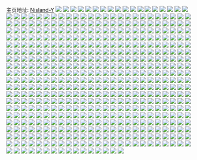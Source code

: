 主页地址: [Nisland-Y](https://weibo.com/u/6053550991) 
![](https://wx4.sinaimg.cn/mw2000/006BG59dly1h9ptjiffbuj32c0340hdt.jpg) 
![](https://wx4.sinaimg.cn/mw2000/006BG59dly1h9ptj9xzusj32c02c0e81.jpg) 
![](https://wx4.sinaimg.cn/mw2000/006BG59dly1h9ptjhn3j1j32c0340hdw.jpg) 
![](https://wx4.sinaimg.cn/mw2000/006BG59dly1h9ptjmphlqj32c02c01kx.jpg) 
![](https://wx4.sinaimg.cn/mw2000/006BG59dly1h9ga5knqeoj31400u0aec.jpg) 
![](https://wx4.sinaimg.cn/mw2000/006BG59dly1h9f1z14b1ej32de34l7wl.jpg) 
![](https://wx4.sinaimg.cn/mw2000/006BG59dly1h9f1ytbevhj31do1u71ky.jpg) 
![](https://wx4.sinaimg.cn/mw2000/006BG59dly1h9f1zh41z2j32de35sx6v.jpg) 
![](https://wx4.sinaimg.cn/mw2000/006BG59dly1h9f1xt6uqwj32da35se8a.jpg) 
![](https://wx4.sinaimg.cn/mw2000/006BG59dly1h9f1ywe4efj323r1kv1kz.jpg) 
![](https://wx4.sinaimg.cn/mw2000/006BG59dly1h9f1yn52xwj32c2340hdz.jpg) 
![](https://wx4.sinaimg.cn/mw2000/006BG59dly1h9blt7mnn3j30u00vc773.jpg) 
![](https://wx4.sinaimg.cn/mw2000/006BG59dly1h8enz8idehj32c02c04qp.jpg) 
![](https://wx4.sinaimg.cn/mw2000/006BG59dly1h8ay7ho080j30u0140q92.jpg) 
![](https://wx4.sinaimg.cn/mw2000/006BG59dly1h7ukxkue8lj31lg31i1ky.jpg) 
![](https://wx4.sinaimg.cn/mw2000/006BG59dly1h7ukxg5dvwj30mn11q48o.jpg) 
![](https://wx4.sinaimg.cn/mw2000/006BG59dly1h7ukxh49lej30ut1kw4qa.jpg) 
![](https://wx4.sinaimg.cn/mw2000/006BG59dly1h7ulry1dw3j336c36a7wj.jpg) 
![](https://wx4.sinaimg.cn/mw2000/006BG59dly1h7ukxm5ijlj315o1e04qp.jpg) 
![](https://wx4.sinaimg.cn/mw2000/006BG59dly1h7ul0w3l0vj32dr36aqv6.jpg) 
![](https://wx4.sinaimg.cn/mw2000/006BG59dly1h7ul0tfpazj335s23tnpf.jpg) 
![](https://wx4.sinaimg.cn/mw2000/006BG59dly1h7ukxoil1wj31sc2ds7wh.jpg) 
![](https://wx4.sinaimg.cn/mw2000/006BG59dly1h7ukx68ftrj32dr36anpf.jpg) 
![](https://wx4.sinaimg.cn/mw2000/006BG59dly1h7ukzkcmbnj32ds1sckjl.jpg) 
![](https://wx4.sinaimg.cn/mw2000/006BG59dly1h7npybqzuoj32da35se82.jpg) 
![](https://wx4.sinaimg.cn/mw2000/006BG59dly1h7npycz3lcj32bz340qv6.jpg) 
![](https://wx4.sinaimg.cn/mw2000/006BG59dly1h7npy9g676j32bz340u0x.jpg) 
![](https://wx4.sinaimg.cn/mw2000/006BG59dly1h7npyah4ghj32bz340qv5.jpg) 
![](https://wx4.sinaimg.cn/mw2000/006BG59dly1h7npyev9t7j32c02c0u0y.jpg) 
![](https://wx4.sinaimg.cn/mw2000/006BG59dly1h7npygkpe3j32c02c04qq.jpg) 
![](https://wx4.sinaimg.cn/mw2000/006BG59dly1h7npyiadaaj32c02c0x6p.jpg) 
![](https://wx4.sinaimg.cn/mw2000/006BG59dly1h7npykfvsfj32c02c01ky.jpg) 
![](https://wx4.sinaimg.cn/mw2000/006BG59dly1h7npymq3jej32c02c0kjm.jpg) 
![](https://wx4.sinaimg.cn/mw2000/006BG59dly1h7fknhb3gaj33402c0qfv.jpg) 
![](https://wx4.sinaimg.cn/mw2000/006BG59dly1h7fknic3nwj31sc2dskjl.jpg) 
![](https://wx4.sinaimg.cn/mw2000/006BG59dly1h7fknkufqzj33402c04au.jpg) 
![](https://wx4.sinaimg.cn/mw2000/006BG59dly1h7fkneoprnj32c0340kjm.jpg) 
![](https://wx4.sinaimg.cn/mw2000/006BG59dly1h7fknomir8j32dr36awmr.jpg) 
![](https://wx4.sinaimg.cn/mw2000/006BG59dly1h7fkoa10epj32ds1scqp9.jpg) 
![](https://wx4.sinaimg.cn/mw2000/006BG59dly1h7b24964tnj32dr36ajy1.jpg) 
![](https://wx4.sinaimg.cn/mw2000/006BG59dly1h7b2epghqlj31qc2lzkjl.jpg) 
![](https://wx4.sinaimg.cn/mw2000/006BG59dly1h7b240mk0uj32dr36akjm.jpg) 
![](https://wx4.sinaimg.cn/mw2000/006BG59dly1h7b24dxsz4j31hz1zze81.jpg) 
![](https://wx4.sinaimg.cn/mw2000/006BG59dly1h7b24gy6uxj31av1qhhb8.jpg) 
![](https://wx4.sinaimg.cn/mw2000/006BG59dly1h7b24pofvxj3243340h4z.jpg) 
![](https://wx4.sinaimg.cn/mw2000/006BG59dly1h7bu7prhhkj31y42rbka7.jpg) 
![](https://wx4.sinaimg.cn/mw2000/006BG59dly1h7b24x8asvj32kd33ykjm.jpg) 
![](https://wx4.sinaimg.cn/mw2000/006BG59dly1h7bu7intnuj31tt2rhqv5.jpg) 
![](https://wx4.sinaimg.cn/mw2000/006BG59dly1h79eqmp7otj32ds1sc4qq.jpg) 
![](https://wx4.sinaimg.cn/mw2000/006BG59dly1h79eupj4kcj32ds1scu0x.jpg) 
![](https://wx4.sinaimg.cn/mw2000/006BG59dly1h79eur7u6yj32ds1sc1ky.jpg) 
![](https://wx4.sinaimg.cn/mw2000/006BG59dly1h79eqiutldj32c02c0ag3.jpg) 
![](https://wx4.sinaimg.cn/mw2000/006BG59dly1h79eqdpqibj32c0340hdt.jpg) 
![](https://wx4.sinaimg.cn/mw2000/006BG59dly1h79eqka0gpj33402c0gro.jpg) 
![](https://wx4.sinaimg.cn/mw2000/006BG59dly1h79eqlcirhj32ds1sce81.jpg) 
![](https://wx4.sinaimg.cn/mw2000/006BG59dly1h79eqezvbmj31sc2dsqv5.jpg) 
![](https://wx4.sinaimg.cn/mw2000/006BG59dly1h79eqw3l8sj32ds1scqon.jpg) 
![](https://wx4.sinaimg.cn/mw2000/006BG59dly1h79equsy0aj32dr36ahdu.jpg) 
![](https://wx4.sinaimg.cn/mw2000/006BG59dly1h79eqy4ahjj32c0340qv5.jpg) 
![](https://wx4.sinaimg.cn/mw2000/006BG59dly1h6y9knzgixj32dr36aqv6.jpg) 
![](https://wx4.sinaimg.cn/mw2000/006BG59dly1h6y9cq09gaj315o1ppwm9.jpg) 
![](https://wx4.sinaimg.cn/mw2000/006BG59dly1h6y9kql9r0j328v1ssx6p.jpg) 
![](https://wx4.sinaimg.cn/mw2000/006BG59dly1h6y9nh8hx7j313u0t6n6y.jpg) 
![](https://wx4.sinaimg.cn/mw2000/006BG59dly1h6y9co947zj32d23401ky.jpg) 
![](https://wx4.sinaimg.cn/mw2000/006BG59dly1h6y9kzqbs2j335s35sk8u.jpg) 
![](https://wx4.sinaimg.cn/mw2000/006BG59dly1h6ufht9gfjj31nr0zo0wi.jpg) 
![](https://wx4.sinaimg.cn/mw2000/006BG59dly1h6ufhs9liuj31sc2dsqv5.jpg) 
![](https://wx4.sinaimg.cn/mw2000/006BG59dly1h6ufhy0wpmj31rs0zo41c.jpg) 
![](https://wx4.sinaimg.cn/mw2000/006BG59dly1h6ufhquzw1j32c0340x6p.jpg) 
![](https://wx4.sinaimg.cn/mw2000/006BG59dly1h6ufhoz7ncj32ds1sc4qp.jpg) 
![](https://wx4.sinaimg.cn/mw2000/006BG59dly1h6ufhkfnwrj32ds1scqrj.jpg) 
![](https://wx4.sinaimg.cn/mw2000/006BG59dly1h6ufhlslm3j33402c0npe.jpg) 
![](https://wx4.sinaimg.cn/mw2000/006BG59dly1h6ufhvsgdmj30u01hcae4.jpg) 
![](https://wx4.sinaimg.cn/mw2000/006BG59dly1h6j01iq28rj328y28ynpg.jpg) 
![](https://wx4.sinaimg.cn/mw2000/006BG59dly1h6j018jseyj336c1sakjm.jpg) 
![](https://wx4.sinaimg.cn/mw2000/006BG59dly1h6aq6hqi70j32c033yu0y.jpg) 
![](https://wx4.sinaimg.cn/mw2000/006BG59dly1h68rvcoywsj32c03400x8.jpg) 
![](https://wx4.sinaimg.cn/mw2000/006BG59dly1h68run5r7dj31k033yqv5.jpg) 
![](https://wx4.sinaimg.cn/mw2000/006BG59dly1h69aow4ox4j32c0340dkm.jpg) 
![](https://wx4.sinaimg.cn/mw2000/006BG59dly1h68rvoir9jj323u35snph.jpg) 
![](https://wx4.sinaimg.cn/mw2000/006BG59dly1h68rui7edqj32c02c0b2b.jpg) 
![](https://wx4.sinaimg.cn/mw2000/006BG59dly1h68rvqhgntj31sc2dsu0x.jpg) 
![](https://wx4.sinaimg.cn/mw2000/006BG59dly1h68rvsk7lgj31sc2dskjm.jpg) 
![](https://wx4.sinaimg.cn/mw2000/006BG59dly1h68rvy8nwbj315o2pajws.jpg) 
![](https://wx4.sinaimg.cn/mw2000/006BG59dly1h68sr5wky5j30qu0qu75a.jpg) 
![](https://wx4.sinaimg.cn/mw2000/006BG59dly1h61wkw3k4gj323e33zqv5.jpg) 
![](https://wx4.sinaimg.cn/mw2000/006BG59dly1h61wkyzypij31s025akbq.jpg) 
![](https://wx4.sinaimg.cn/mw2000/006BG59dly1h61wl20oqzj32c0340e82.jpg) 
![](https://wx4.sinaimg.cn/mw2000/006BG59dly1h5zj9fof7vj32c0340n4m.jpg) 
![](https://wx4.sinaimg.cn/mw2000/006BG59dly1h5zj9hupjbj31sc2dse81.jpg) 
![](https://wx4.sinaimg.cn/mw2000/006BG59dly1h5zj9izitrj31sc2dsb29.jpg) 
![](https://wx4.sinaimg.cn/mw2000/006BG59dly1h5utx7ohydj31k033yqv5.jpg) 
![](https://wx4.sinaimg.cn/mw2000/006BG59dly1h5utx9y94wj30xc35bqv5.jpg) 
![](https://wx4.sinaimg.cn/mw2000/006BG59dly1h5zjb0jjwkj30u913zmyd.jpg) 
![](https://wx4.sinaimg.cn/mw2000/006BG59dly1h5utxegevoj30uh0ugdoc.jpg) 
![](https://wx4.sinaimg.cn/mw2000/006BG59dly1h5utxiz2t7j30zo0jpgnq.jpg) 
![](https://wx4.sinaimg.cn/mw2000/006BG59dly1h5uty2yqnfj30zo2547wh.jpg) 
![](https://wx4.sinaimg.cn/mw2000/006BG59dly1h5utxczan7j32c033y1kz.jpg) 
![](https://wx4.sinaimg.cn/mw2000/006BG59dly1h5k8w0llvfj329y1v9e81.jpg) 
![](https://wx4.sinaimg.cn/mw2000/006BG59dly1h5k8t42x2nj30u01agqbv.jpg) 
![](https://wx4.sinaimg.cn/mw2000/006BG59dly1h5k8vzlp1zj33402c01ky.jpg) 
![](https://wx4.sinaimg.cn/mw2000/006BG59dly1h4tpi9zuqkj30u01hc7kk.jpg) 
![](https://wx4.sinaimg.cn/mw2000/006BG59dly1h4to64i8idj31sc2ds1ky.jpg) 
![](https://wx4.sinaimg.cn/mw2000/006BG59dly1h4to65f14fj31sc2dskjl.jpg) 
![](https://wx4.sinaimg.cn/mw2000/006BG59dly1h4to5xbzpmj30uk4ukhdu.jpg) 
![](https://wx4.sinaimg.cn/mw2000/006BG59dly1h4to6cu6i4j30yg1f8tko.jpg) 
![](https://wx4.sinaimg.cn/mw2000/006BG59dly1h4lo57c2fwj315o2d5x6p.jpg) 
![](https://wx4.sinaimg.cn/mw2000/006BG59dly1h4lo57v0wgj30y60rjai3.jpg) 
![](https://wx4.sinaimg.cn/mw2000/006BG59dly1h4h9vnh2tpj31k033yhdu.jpg) 
![](https://wx4.sinaimg.cn/mw2000/006BG59dly1h4h9vrg1f3j32c033y4qs.jpg) 
![](https://wx4.sinaimg.cn/mw2000/006BG59dly1h4h9vwmvg2j32c033ye83.jpg) 
![](https://wx4.sinaimg.cn/mw2000/006BG59dly1h4h9wayck2j31k033y7wj.jpg) 
![](https://wx4.sinaimg.cn/mw2000/006BG59dly1h4h9w5zw7hj31kw2dchdu.jpg) 
![](https://wx4.sinaimg.cn/mw2000/006BG59dly1h4h9vsnwcdj31sc2dshdt.jpg) 
![](https://wx4.sinaimg.cn/mw2000/006BG59dly1h4h9vylq1ej32c02c0qv5.jpg) 
![](https://wx4.sinaimg.cn/mw2000/006BG59dly1h4h9wdwy94j32c033y1kz.jpg) 
![](https://wx4.sinaimg.cn/mw2000/006BG59dly1h4h9w86is7j315o3gz4qq.jpg) 
![](https://wx4.sinaimg.cn/mw2000/006BG59dly1h4h9wfkwv6j31ry2dc4qp.jpg) 
![](https://wx4.sinaimg.cn/mw2000/006BG59dly1h4c6lwdmimj30uk3x3npd.jpg) 
![](https://wx4.sinaimg.cn/mw2000/006BG59dly1h4c6m0iio6j30uk3tihdt.jpg) 
![](https://wx4.sinaimg.cn/mw2000/006BG59dly1h4c6m4jvrkj30uk3xqkjl.jpg) 
![](https://wx4.sinaimg.cn/mw2000/006BG59dly1h4c6m8cif9j30uk3z0kjl.jpg) 
![](https://wx4.sinaimg.cn/mw2000/006BG59dly1h4c6m8ryahj30u00togqm.jpg) 
![](https://wx4.sinaimg.cn/mw2000/006BG59dly1h4c6mcrhgej30uk3wzkjl.jpg) 
![](https://wx4.sinaimg.cn/mw2000/006BG59dly1h4c6mjlk7pj30uk3vykjl.jpg) 
![](https://wx4.sinaimg.cn/mw2000/006BG59dly1h4c6mtq7msj30uk3y3npd.jpg) 
![](https://wx4.sinaimg.cn/mw2000/006BG59dly1h4c6nd9lozj30uk3vinpd.jpg) 
![](https://wx4.sinaimg.cn/mw2000/006BG59dly1h4ax12yay4j30tx1dqnpd.jpg) 
![](https://wx4.sinaimg.cn/mw2000/006BG59dly1h4ax1ngxr7j31sc1sce81.jpg) 
![](https://wx4.sinaimg.cn/mw2000/006BG59dly1h4ax10lqpej31le2u0kjl.jpg) 
![](https://wx4.sinaimg.cn/mw2000/006BG59dly1h4ax5u6jgnj31c71sbx3m.jpg) 
![](https://wx4.sinaimg.cn/mw2000/006BG59dly1h4b09qv19ij32c02c01ky.jpg) 
![](https://wx4.sinaimg.cn/mw2000/006BG59dly1h4ax166ccej31o01o01kx.jpg) 
![](https://wx4.sinaimg.cn/mw2000/006BG59dly1h4ax178igmj31vu2tsnpe.jpg) 
![](https://wx4.sinaimg.cn/mw2000/006BG59dly1h4ax17zpghj30u01hcahv.jpg) 
![](https://wx4.sinaimg.cn/mw2000/006BG59dly1h4ax151umrj31un1de1br.jpg) 
![](https://wx4.sinaimg.cn/mw2000/006BG59dly1h4ax15cil7j30ku0e976g.jpg) 
![](https://wx4.sinaimg.cn/mw2000/006BG59dly1h4ax14gnfhj329o1v6u0x.jpg) 
![](https://wx4.sinaimg.cn/mw2000/006BG59dly1h3zunkotxyj323u35s4qr.jpg) 
![](https://wx4.sinaimg.cn/mw2000/006BG59dly1h3zuo5lc1oj32wb4cgx6t.jpg) 
![](https://wx4.sinaimg.cn/mw2000/006BG59dly1h3zungwq3mj323u35s7wj.jpg) 
![](https://wx4.sinaimg.cn/mw2000/006BG59dly1h3zunc6r50j32wb4cg1l2.jpg) 
![](https://wx4.sinaimg.cn/mw2000/006BG59dly1h3ped54wzjj31la2tsx6p.jpg) 
![](https://wx4.sinaimg.cn/mw2000/006BG59dly1h3pecw6vj2j31la2ts7wi.jpg) 
![](https://wx4.sinaimg.cn/mw2000/006BG59dly1h3ped5tnk1j31c81sc48p.jpg) 
![](https://wx4.sinaimg.cn/mw2000/006BG59dly1h3pecxu6tnj31sc1sc7wh.jpg) 
![](https://wx4.sinaimg.cn/mw2000/006BG59dly1h3pecylsrpj31sc1scare.jpg) 
![](https://wx4.sinaimg.cn/mw2000/006BG59dly1h3h7rag4yyj31jz2c0e81.jpg) 
![](https://wx4.sinaimg.cn/mw2000/006BG59dly1h3h7rkhqb6j32c02c0hdy.jpg) 
![](https://wx4.sinaimg.cn/mw2000/006BG59dly1h3h7r9otejj327529yqv5.jpg) 
![](https://wx4.sinaimg.cn/mw2000/006BG59dly1h3h7rh1qkyj31o01o0x6p.jpg) 
![](https://wx4.sinaimg.cn/mw2000/006BG59dly1h3h7rdmhk8j33402c07wj.jpg) 
![](https://wx4.sinaimg.cn/mw2000/006BG59dly1h3h7repz83j31sc1sckjl.jpg) 
![](https://wx4.sinaimg.cn/mw2000/006BG59dly1h3h7rq35dhj31sc1scnnz.jpg) 
![](https://wx4.sinaimg.cn/mw2000/006BG59dly1h3h7rr12lfj31sc1scnm0.jpg) 
![](https://wx4.sinaimg.cn/mw2000/006BG59dly1h36kilktemj32c01yqkjl.jpg) 
![](https://wx4.sinaimg.cn/mw2000/006BG59dly1h36k2gq4goj32c033yu0x.jpg) 
![](https://wx4.sinaimg.cn/mw2000/006BG59dly1h36kia1fkwj32c023qkjl.jpg) 
![](https://wx4.sinaimg.cn/mw2000/006BG59dly1h36khvttcfj32c021lnpg.jpg) 
![](https://wx4.sinaimg.cn/mw2000/006BG59dly1h36khz9f8wj31sc1sc1kx.jpg) 
![](https://wx4.sinaimg.cn/mw2000/006BG59dly1h36kir7n92j32c02c01ky.jpg) 
![](https://wx4.sinaimg.cn/mw2000/006BG59dly1h2f1ytth9ij322o340x6p.jpg) 
![](https://wx4.sinaimg.cn/mw2000/006BG59dly1h2f1yyelm5j31sc2ds7wh.jpg) 
![](https://wx4.sinaimg.cn/mw2000/006BG59dly1h2f1yvc0kmj32c033y1ky.jpg) 
![](https://wx4.sinaimg.cn/mw2000/006BG59dly1h2f1ypp2imj30wo17k0zw.jpg) 
![](https://wx4.sinaimg.cn/mw2000/006BG59dly1h2f1yq722tj31cu1vz1e4.jpg) 
![](https://wx4.sinaimg.cn/mw2000/006BG59dly1h2f1yqic2fj30uv1h2qao.jpg) 
![](https://wx4.sinaimg.cn/mw2000/006BG59dly1h2f1yxjprij32c033yb2a.jpg) 
![](https://wx4.sinaimg.cn/mw2000/006BG59dly1h2f1yzizvdj311c33y1kx.jpg) 
![](https://wx4.sinaimg.cn/mw2000/006BG59dly1h2f1z04fj6j315o1jlngu.jpg) 
![](https://wx4.sinaimg.cn/mw2000/006BG59dly1h2f1z0zhykj322o3404qp.jpg) 
![](https://wx4.sinaimg.cn/mw2000/006BG59dly1h2f1yp6apyj30zo1v47sm.jpg) 
![](https://wx4.sinaimg.cn/mw2000/006BG59dly1h2f1zlg7luj322o340kjl.jpg) 
![](https://wx4.sinaimg.cn/mw2000/006BG59dly1h27bpf41xsj31hv1r2tx9.jpg) 
![](https://wx4.sinaimg.cn/mw2000/006BG59dly1h27bpgsa0gj32c0340e85.jpg) 
![](https://wx4.sinaimg.cn/mw2000/006BG59dly1h27bpijrc5j31p7340qv7.jpg) 
![](https://wx4.sinaimg.cn/mw2000/006BG59dly1h27bp4l79gj32c033ynpd.jpg) 
![](https://wx4.sinaimg.cn/mw2000/006BG59dly1h27bpbywuzj33403404qs.jpg) 
![](https://wx4.sinaimg.cn/mw2000/006BG59dly1h27bpe156rj315o2s9e81.jpg) 
![](https://wx4.sinaimg.cn/mw2000/006BG59dly1h28wupmtjcj30xc46qqv5.jpg) 
![](https://wx4.sinaimg.cn/mw2000/006BG59dly1h27bpep5rhj30zo2541kx.jpg) 
![](https://wx4.sinaimg.cn/mw2000/006BG59dly1h1vk1076nwj30z91zv78t.jpg) 
![](https://wx4.sinaimg.cn/mw2000/006BG59dly1h1ry1mfa6hj31h227m4qp.jpg) 
![](https://wx4.sinaimg.cn/mw2000/006BG59dly1h1ry04pbbaj30zo2541id.jpg) 
![](https://wx4.sinaimg.cn/mw2000/006BG59dly1h1ry1ajaqlj318r1hktu9.jpg) 
![](https://wx4.sinaimg.cn/mw2000/006BG59dly1h1ry1qz92gj32c033y1ky.jpg) 
![](https://wx4.sinaimg.cn/mw2000/006BG59dly1h0uo4zin9hj322o3407wh.jpg) 
![](https://wx4.sinaimg.cn/mw2000/006BG59dly1h0uo4xo7x1j322o3407wh.jpg) 
![](https://wx4.sinaimg.cn/mw2000/006BG59dly1h0uo48qvh7j322o3407wh.jpg) 
![](https://wx4.sinaimg.cn/mw2000/006BG59dly1h0uo4b8g09j30zo2544l1.jpg) 
![](https://wx4.sinaimg.cn/mw2000/006BG59dly1h0uo4jr11fj33402c0x6t.jpg) 
![](https://wx4.sinaimg.cn/mw2000/006BG59dly1h0uo4em3cwj32c033yhdt.jpg) 
![](https://wx4.sinaimg.cn/mw2000/006BG59dly1h0uo518mhrj322o3401kx.jpg) 
![](https://wx4.sinaimg.cn/mw2000/006BG59dly1h0uo5wo6y0j32c03401l1.jpg) 
![](https://wx4.sinaimg.cn/mw2000/006BG59dly1h0uo5tvc7dj322o3404qp.jpg) 
![](https://wx4.sinaimg.cn/mw2000/006BG59dly1h042z4qstcj32qi1hrb2a.jpg) 
![](https://wx4.sinaimg.cn/mw2000/006BG59dly1h042yw7ezgj32c033yx6p.jpg) 
![](https://wx4.sinaimg.cn/mw2000/006BG59dly1h042yvgzjrj30zo254e5g.jpg) 
![](https://wx4.sinaimg.cn/mw2000/006BG59dly1h042yxceeaj31k033yu0x.jpg) 
![](https://wx4.sinaimg.cn/mw2000/006BG59dly1gzs1rwx4yfj31bu1bu124.jpg) 
![](https://wx4.sinaimg.cn/mw2000/006BG59dly1gzddpqufdtj31kw1kwe81.jpg) 
![](https://wx4.sinaimg.cn/mw2000/006BG59dly1gzddpv1cioj32de1kwu0x.jpg) 
![](https://wx4.sinaimg.cn/mw2000/006BG59dly1gzddpfakm7j31ix138189.jpg) 
![](https://wx4.sinaimg.cn/mw2000/006BG59dly1gzddq0zji0j32u01leawm.jpg) 
![](https://wx4.sinaimg.cn/mw2000/006BG59dly1gz2ze8r98vj334033y7wi.jpg) 
![](https://wx4.sinaimg.cn/mw2000/006BG59dly1gz2zitcfwmj30v90l8jwr.jpg) 
![](https://wx4.sinaimg.cn/mw2000/006BG59dly1gz2zep2qs2j32c02c0qv5.jpg) 
![](https://wx4.sinaimg.cn/mw2000/006BG59dly1gywyhjkwnfj31jo1hfe82.jpg) 
![](https://wx4.sinaimg.cn/mw2000/006BG59dly1gyx0k54mznj317516skcx.jpg) 
![](https://wx4.sinaimg.cn/mw2000/006BG59dly1gywyhaniiij31lh22cb29.jpg) 
![](https://wx4.sinaimg.cn/mw2000/006BG59dly1gywzti40s8j315j1hdnpd.jpg) 
![](https://wx4.sinaimg.cn/mw2000/006BG59dly1gywyh9fjbsj30sg0yujz1.jpg) 
![](https://wx4.sinaimg.cn/mw2000/006BG59dly1gywzllnpsaj31411fz7qs.jpg) 
![](https://wx4.sinaimg.cn/mw2000/006BG59dly1gyx96xfukjj32c033y1ky.jpg) 
![](https://wx4.sinaimg.cn/mw2000/006BG59dly1gyxcd15eojj32c033yx6p.jpg) 
![](https://wx4.sinaimg.cn/mw2000/006BG59dly1gyx9744f60j311c33yx6p.jpg) 
![](https://wx4.sinaimg.cn/mw2000/006BG59dly1gywyhi6dcoj31k033y7wj.jpg) 
![](https://wx4.sinaimg.cn/mw2000/006BG59dly1gywyh8q3yvj31911o04qq.jpg) 
![](https://wx4.sinaimg.cn/mw2000/006BG59dly1gywyhg9s6rj31lq1lq1kx.jpg) 
![](https://wx4.sinaimg.cn/mw2000/006BG59dly1gyqcr1rnc9j334033ye83.jpg) 
![](https://wx4.sinaimg.cn/mw2000/006BG59dly1gyqcqxahf2j32c033y1ky.jpg) 
![](https://wx4.sinaimg.cn/mw2000/006BG59dly1gyqcqng0buj33402c0qv6.jpg) 
![](https://wx4.sinaimg.cn/mw2000/006BG59dly1gygy9g0cckj315o2ac16n.jpg) 
![](https://wx4.sinaimg.cn/mw2000/006BG59dly1gybh1o3tlbj308306owei.jpg) 
![](https://wx4.sinaimg.cn/mw2000/006BG59dly1gxzq06oehpj31kw1kw4qp.jpg) 
![](https://wx4.sinaimg.cn/mw2000/006BG59dly1gxzpzx5i07j31kw1kw4qp.jpg) 
![](https://wx4.sinaimg.cn/mw2000/006BG59dly1gxzq03fbznj31kw1kw4qp.jpg) 
![](https://wx4.sinaimg.cn/mw2000/006BG59dly1gxzl5bgcmxj31jt0zn7nu.jpg) 
![](https://wx4.sinaimg.cn/mw2000/006BG59dly1gxzl520vgxj31s02dde82.jpg) 
![](https://wx4.sinaimg.cn/mw2000/006BG59dly1gxzlbv71vnj32560zo4qp.jpg) 
![](https://wx4.sinaimg.cn/mw2000/006BG59dly1gxxbzwnbo4j316g1kwe81.jpg) 
![](https://wx4.sinaimg.cn/mw2000/006BG59dly1gxxc4evwcwj32c0340u0y.jpg) 
![](https://wx4.sinaimg.cn/mw2000/006BG59dly1gxxc8vxdpwj30l70sgqbe.jpg) 
![](https://wx4.sinaimg.cn/mw2000/006BG59dly1gxxc71g2gej32c033ykjn.jpg) 
![](https://wx4.sinaimg.cn/mw2000/006BG59dly1gxxc15spwej32c0340b29.jpg) 
![](https://wx4.sinaimg.cn/mw2000/006BG59dly1gxxc68xfz7j30zo254qrm.jpg) 
![](https://wx4.sinaimg.cn/mw2000/006BG59dly1gxxc98l4v7j315o20xe81.jpg) 
![](https://wx4.sinaimg.cn/mw2000/006BG59dly1gxxc5ahefxj30uk5roe82.jpg) 
![](https://wx4.sinaimg.cn/mw2000/006BG59dly1gxxc2e98flj31101jj4qp.jpg) 
![](https://wx4.sinaimg.cn/mw2000/006BG59dly1gxxc2eqzlwj30ja0yadm8.jpg) 
![](https://wx4.sinaimg.cn/mw2000/006BG59dly1gxxc4hndxgj32c03404qr.jpg) 
![](https://wx4.sinaimg.cn/mw2000/006BG59dly1gxxc23viekj32251hcx1x.jpg) 
![](https://wx4.sinaimg.cn/mw2000/006BG59dly1gy5l8w4fhpj30zo256h9n.jpg) 
![](https://wx4.sinaimg.cn/mw2000/006BG59dly1gx6p7zpezmj32c033ye82.jpg) 
![](https://wx4.sinaimg.cn/mw2000/006BG59dly1gx6p7y2jhcj30xc2s0b29.jpg) 
![](https://wx4.sinaimg.cn/mw2000/006BG59dly1gx6p7xfqblj32c02c0x6q.jpg) 
![](https://wx4.sinaimg.cn/mw2000/006BG59dly1gx6p886wxvj32c02c0e81.jpg) 
![](https://wx4.sinaimg.cn/mw2000/006BG59dly1gx6tvr6zhej32d2340kjp.jpg) 
![](https://wx4.sinaimg.cn/mw2000/006BG59dly1gx6p828rqtj32c03404qp.jpg) 
![](https://wx4.sinaimg.cn/mw2000/006BG59dly1gx6p89k7p4j32c02c07wh.jpg) 
![](https://wx4.sinaimg.cn/mw2000/006BG59dly1gx6p833qsyj31go24ik6f.jpg) 
![](https://wx4.sinaimg.cn/mw2000/006BG59dly1gx6pd8i4l1j30zo254n0a.jpg) 
![](https://wx4.sinaimg.cn/mw2000/006BG59dly1gx6p85eyowj32c03401kx.jpg) 
![](https://wx4.sinaimg.cn/mw2000/006BG59dly1gx6p83zpa9j32c03404qp.jpg) 
![](https://wx4.sinaimg.cn/mw2000/006BG59dly1gx6p8j4u2oj31sc1scb29.jpg) 
![](https://wx4.sinaimg.cn/mw2000/006BG59dly1gx6p81dx9sj32c0340e82.jpg) 
![](https://wx4.sinaimg.cn/mw2000/006BG59dly1gx6p8b4bpgj31kw1kw7wh.jpg) 
![](https://wx4.sinaimg.cn/mw2000/006BG59dly1gx6p8dl79jj32c02c0e82.jpg) 
![](https://wx4.sinaimg.cn/mw2000/006BG59dly1gx6p8c64o2j31kw1kw7wh.jpg) 
![](https://wx4.sinaimg.cn/mw2000/006BG59dly1gx6p8gho63j31sc1sce81.jpg) 
![](https://wx4.sinaimg.cn/mw2000/006BG59dly1gx6p8f5419j31sc1scb29.jpg) 
![](https://wx4.sinaimg.cn/mw2000/006BG59dly1gx1zwoi3fsj30zo254twn.jpg) 
![](https://wx4.sinaimg.cn/mw2000/006BG59dly1gx1zwprctbj30xc2s0b29.jpg) 
![](https://wx4.sinaimg.cn/mw2000/006BG59dly1gx2ou6qllhj30yg19ywvu.jpg) 
![](https://wx4.sinaimg.cn/mw2000/006BG59dly1gx1zw8pvq9j32c033y7wi.jpg) 
![](https://wx4.sinaimg.cn/mw2000/006BG59dly1gx2ou5tz9wj316o1kw1kx.jpg) 
![](https://wx4.sinaimg.cn/mw2000/006BG59dly1gx1zw6o9rbj32c02c0npd.jpg) 
![](https://wx4.sinaimg.cn/mw2000/006BG59dly1gx1zwbdpoij32c02c0kjl.jpg) 
![](https://wx4.sinaimg.cn/mw2000/006BG59dly1gx1zw9zph8j30zo2541ii.jpg) 
![](https://wx4.sinaimg.cn/mw2000/006BG59dly1gx1zwrb2fhj31sc1scnpd.jpg) 
![](https://wx4.sinaimg.cn/mw2000/006BG59dly1gx1zwjatedj31d01d07m7.jpg) 
![](https://wx4.sinaimg.cn/mw2000/006BG59dly1gx1zwsvpe0j31sc1sc1kx.jpg) 
![](https://wx4.sinaimg.cn/mw2000/006BG59dly1gwwfykhjigj31sc2dsb29.jpg) 
![](https://wx4.sinaimg.cn/mw2000/006BG59dly1gwwfymnm3dj31sc2dse81.jpg) 
![](https://wx4.sinaimg.cn/mw2000/006BG59dly1gwwfyljq4qj31sc2dsb29.jpg) 
![](https://wx4.sinaimg.cn/mw2000/006BG59dly1gwwfynyaebj31sc2dswzd.jpg) 
![](https://wx4.sinaimg.cn/mw2000/006BG59dly1gwwfyuenbgj32c0340qv6.jpg) 
![](https://wx4.sinaimg.cn/mw2000/006BG59dly1gwwfypjo88j31sc2dsqv5.jpg) 
![](https://wx4.sinaimg.cn/mw2000/006BG59dly1gwwfyyi12qj32c0340x6p.jpg) 
![](https://wx4.sinaimg.cn/mw2000/006BG59dly1gwwfyjedvtj32c0340u0x.jpg) 
![](https://wx4.sinaimg.cn/mw2000/006BG59dly1gwwg1ic90fj32c0340u0x.jpg) 
![](https://wx4.sinaimg.cn/mw2000/006BG59dly1gwwfyqwsw5j31sc2dskjl.jpg) 
![](https://wx4.sinaimg.cn/mw2000/006BG59dly1gwwg1lkys0j31sc2dsx6p.jpg) 
![](https://wx4.sinaimg.cn/mw2000/006BG59dly1gwwg1k4rptj33402c0qv6.jpg) 
![](https://wx4.sinaimg.cn/mw2000/006BG59dly1gwst3z756ij31sc1schdt.jpg) 
![](https://wx4.sinaimg.cn/mw2000/006BG59dly1gwst8z68hxj31sc1scx6p.jpg) 
![](https://wx4.sinaimg.cn/mw2000/006BG59dly1gwst3xb86dj31sc1scnpd.jpg) 
![](https://wx4.sinaimg.cn/mw2000/006BG59dly1gwst3kbnovj31sc1scqv5.jpg) 
![](https://wx4.sinaimg.cn/mw2000/006BG59dly1gwst3mee8uj31sc1sc1ky.jpg) 
![](https://wx4.sinaimg.cn/mw2000/006BG59dly1gwst40yzzkj31sc1scu0x.jpg) 
![](https://wx4.sinaimg.cn/mw2000/006BG59dly1gwst3uyyacj31kw1kw4qp.jpg) 
![](https://wx4.sinaimg.cn/mw2000/006BG59dly1gwst3oqwnoj31kw1kw4qp.jpg) 
![](https://wx4.sinaimg.cn/mw2000/006BG59dly1gwst3qrz71j31kw1kw4qp.jpg) 
![](https://wx4.sinaimg.cn/mw2000/006BG59dly1gwst430b6pj32c02c0e81.jpg) 
![](https://wx4.sinaimg.cn/mw2000/006BG59dly1gwst8xeeohj32c0340e82.jpg) 
![](https://wx4.sinaimg.cn/mw2000/006BG59dly1gwst90wr7xj32c02c0e81.jpg) 
![](https://wx4.sinaimg.cn/mw2000/006BG59dly1gwst99v5zoj32c03407wi.jpg) 
![](https://wx4.sinaimg.cn/mw2000/006BG59dly1gwst934y5fj31sc1sc4qp.jpg) 
![](https://wx4.sinaimg.cn/mw2000/006BG59dly1gwst979ykbj32c02c01ky.jpg) 
![](https://wx4.sinaimg.cn/mw2000/006BG59dly1gwst927wjqj31o01o0kdq.jpg) 
![](https://wx4.sinaimg.cn/mw2000/006BG59dly1gwst956y9vj33402c0b2a.jpg) 
![](https://wx4.sinaimg.cn/mw2000/006BG59dly1gwdrtigd28j31sc1sc7wh.jpg) 
![](https://wx4.sinaimg.cn/mw2000/006BG59dly1gwdrtkh3d9j31sc1scb29.jpg) 
![](https://wx4.sinaimg.cn/mw2000/006BG59dly1gwdrtgqj6bj31sc1scb29.jpg) 
![](https://wx4.sinaimg.cn/mw2000/006BG59dly1gwdrtwnzq4j31sc1sc4qq.jpg) 
![](https://wx4.sinaimg.cn/mw2000/006BG59dly1gwdrtz9a6bj31sc1scqv5.jpg) 
![](https://wx4.sinaimg.cn/mw2000/006BG59dly1gwdrtt6csmj31sc1sc1ky.jpg) 
![](https://wx4.sinaimg.cn/mw2000/006BG59dly1gwdru64uvjj334033yb2b.jpg) 
![](https://wx4.sinaimg.cn/mw2000/006BG59dly1gwdrtogndtj31l31l3b2a.jpg) 
![](https://wx4.sinaimg.cn/mw2000/006BG59dly1gwdv16ducnj32c02c0qv5.jpg) 
![](https://wx4.sinaimg.cn/mw2000/006BG59dly1gwdrtcieuaj32c02c04qq.jpg) 
![](https://wx4.sinaimg.cn/mw2000/006BG59dly1gwdrtegsp3j32c02c0u0x.jpg) 
![](https://wx4.sinaimg.cn/mw2000/006BG59dly1gwdrtpk8glj31ha1hattk.jpg) 
![](https://wx4.sinaimg.cn/mw2000/006BG59dly1gw6u1a48jdj31kw1kw4qp.jpg) 
![](https://wx4.sinaimg.cn/mw2000/006BG59dly1gw6u1qf4vfj31kw1kw4qp.jpg) 
![](https://wx4.sinaimg.cn/mw2000/006BG59dly1gw6u1vb467j31sc2dsu0x.jpg) 
![](https://wx4.sinaimg.cn/mw2000/006BG59dly1gw6u1f5uy2j31o0280e82.jpg) 
![](https://wx4.sinaimg.cn/mw2000/006BG59dly1gw6u1jhnq5j31kw1kwb29.jpg) 
![](https://wx4.sinaimg.cn/mw2000/006BG59dly1gw6u1nig5pj31kw1kw7wh.jpg) 
![](https://wx4.sinaimg.cn/mw2000/006BG59dly1gw6u1xkqmgj31sc2dsnpd.jpg) 
![](https://wx4.sinaimg.cn/mw2000/006BG59dly1gw6u231dw1j32c02c0kjm.jpg) 
![](https://wx4.sinaimg.cn/mw2000/006BG59dly1gw6u20rvzqj31kw1kw1kx.jpg) 
![](https://wx4.sinaimg.cn/mw2000/006BG59dly1gw6u1tb492j31sc2dsx6p.jpg) 
![](https://wx4.sinaimg.cn/mw2000/006BG59dly1gw6u25eha6j33402c0b2a.jpg) 
![](https://wx4.sinaimg.cn/mw2000/006BG59dly1gw6u2868ynj32c02c0u0x.jpg) 
![](https://wx4.sinaimg.cn/mw2000/006BG59dly1gvp5c5pd4qj61kw1kw1kx02.jpg) 
![](https://wx4.sinaimg.cn/mw2000/006BG59dly1gvp5ccqrqoj61kw1kw4qp02.jpg) 
![](https://wx4.sinaimg.cn/mw2000/006BG59dly1gvp5c9hwjej61kw1kw1kx02.jpg) 
![](https://wx4.sinaimg.cn/mw2000/006BG59dly1gvp5c31ytdj61kw1kw4qp02.jpg) 
![](https://wx4.sinaimg.cn/mw2000/006BG59dly1gvp5ct84spj62c0340npf02.jpg) 
![](https://wx4.sinaimg.cn/mw2000/006BG59dly1gvp5bzzazcj61kw1kw4qp02.jpg) 
![](https://wx4.sinaimg.cn/mw2000/006BG59dly1gvp5cj3lv7j61kw1kw1kx02.jpg) 
![](https://wx4.sinaimg.cn/mw2000/006BG59dly1gvp5cfsxb9j61kw1kw7u402.jpg) 
![](https://wx4.sinaimg.cn/mw2000/006BG59dly1gvp5cn39fuj61kw1kw1kx02.jpg) 
![](https://wx4.sinaimg.cn/mw2000/006BG59dly1gvp5cozxwhj62c02c0u0x02.jpg) 
![](https://wx4.sinaimg.cn/mw2000/006BG59dly1gvkvhx6og6j60v535shdt02.jpg) 
![](https://wx4.sinaimg.cn/mw2000/006BG59dly1gvkvhvyl5bj612f0vqqdl02.jpg) 
![](https://wx4.sinaimg.cn/mw2000/006BG59dly1gvkvhv3kedj61k033ykjl02.jpg) 
![](https://wx4.sinaimg.cn/mw2000/006BG59dly1gvkvi26atdj60ys05075c02.jpg) 
![](https://wx4.sinaimg.cn/mw2000/006BG59dly1gvkvi2umwsj61qq2bn7wh02.jpg) 
![](https://wx4.sinaimg.cn/mw2000/006BG59dly1gvkvi1cx6vj62c02c0x6r02.jpg) 
![](https://wx4.sinaimg.cn/mw2000/006BG59dly1gvkvi4d878j60u00u079702.jpg) 
![](https://wx4.sinaimg.cn/mw2000/006BG59dly1gvkvic00qij62c0340e8302.jpg) 
![](https://wx4.sinaimg.cn/mw2000/006BG59dly1gvkvi4w95wj60u010k7aw02.jpg) 
![](https://wx4.sinaimg.cn/mw2000/006BG59dly1gvf7ufmw9mj61hl20k4qp02.jpg) 
![](https://wx4.sinaimg.cn/mw2000/006BG59dly1gvf7ur644tj62ch1rmhdy02.jpg) 
![](https://wx4.sinaimg.cn/mw2000/006BG59dly1gvf7uvnepbj61901o0qtj02.jpg) 
![](https://wx4.sinaimg.cn/mw2000/006BG59dly1gvf7uyv2qoj62c02c0qv502.jpg) 
![](https://wx4.sinaimg.cn/mw2000/006BG59dly1gvf7v63n3pj62c02c07wi02.jpg) 
![](https://wx4.sinaimg.cn/mw2000/006BG59dly1gvf7v1xdevj62c02c0npd02.jpg) 
![](https://wx4.sinaimg.cn/mw2000/006BG59dly1gvf7uafv6xj61sc2ds4qq02.jpg) 
![](https://wx4.sinaimg.cn/mw2000/006BG59dly1gvf7vgmbvoj61sc2dsqv502.jpg) 
![](https://wx4.sinaimg.cn/mw2000/006BG59dly1gvf7vd8oruj33402c0b2c.jpg) 
![](https://wx4.sinaimg.cn/mw2000/006BG59dly1gvf7vulbmcj624f2ughdu02.jpg) 
![](https://wx4.sinaimg.cn/mw2000/006BG59dly1gvf7v3t0jvj31r40zotj5.jpg) 
![](https://wx4.sinaimg.cn/mw2000/006BG59dly1gvf7w5rfldj62c02c0b2902.jpg) 
![](https://wx4.sinaimg.cn/mw2000/006BG59dly1gvf7vn0nhgj63402c0hdv02.jpg) 
![](https://wx4.sinaimg.cn/mw2000/006BG59dly1gvf7vqrx2jj3286286kjl.jpg) 
![](https://wx4.sinaimg.cn/mw2000/006BG59dly1gvf7vxty4hj63402c04qr02.jpg) 
![](https://wx4.sinaimg.cn/mw2000/006BG59dly1gvf7w0kuafj62c02c07wh02.jpg) 
![](https://wx4.sinaimg.cn/mw2000/006BG59dly1gvf7w2xe1vj63402c01ky02.jpg) 
![](https://wx4.sinaimg.cn/mw2000/006BG59dly1gv89ybwjtij61jo33xqv602.jpg) 
![](https://wx4.sinaimg.cn/mw2000/006BG59dly1gv89xe67vsj63402c0x6q02.jpg) 
![](https://wx4.sinaimg.cn/mw2000/006BG59dly1gv89y2c8lej60zo254hcz02.jpg) 
![](https://wx4.sinaimg.cn/mw2000/006BG59dly1gv89x7yztqj60xc3bgkjl02.jpg) 
![](https://wx4.sinaimg.cn/mw2000/006BG59dly1gv89xz0xd6j60xc4hahdu02.jpg) 
![](https://wx4.sinaimg.cn/mw2000/006BG59dly1gv89xn931tj30xc2job29.jpg) 
![](https://wx4.sinaimg.cn/mw2000/006BG59dly1gv89xj0ck9j60zo2547wh02.jpg) 
![](https://wx4.sinaimg.cn/mw2000/006BG59dly1gv89yfwbkhj32c033ykjn.jpg) 
![](https://wx4.sinaimg.cn/mw2000/006BG59dly1gv89y4ou0yj31ty1tye81.jpg) 
![](https://wx4.sinaimg.cn/mw2000/006BG59dly1gv89yru5s1j33402c0e81.jpg) 
![](https://wx4.sinaimg.cn/mw2000/006BG59dly1gv89zw3jt4j62c02lmqv702.jpg) 
![](https://wx4.sinaimg.cn/mw2000/006BG59dly1gv89z0e9bwj32c0340kjm.jpg) 
![](https://wx4.sinaimg.cn/mw2000/006BG59dly1gv89yhkmcjj63402c01ky02.jpg) 
![](https://wx4.sinaimg.cn/mw2000/006BG59dly1gv89ylk4erj61sc2dsb2a02.jpg) 
![](https://wx4.sinaimg.cn/mw2000/006BG59dly1gv89ypb7eij62ps1j0e8102.jpg) 
![](https://wx4.sinaimg.cn/mw2000/006BG59dly1gv4rf40x26j62c033ynpd02.jpg) 
![](https://wx4.sinaimg.cn/mw2000/006BG59dly1gv4rf8t1kbj61t2280hdt02.jpg) 
![](https://wx4.sinaimg.cn/mw2000/006BG59dly1gv4rf59hwzj62a033yqv702.jpg) 
![](https://wx4.sinaimg.cn/mw2000/006BG59dly1gv4rfg7huej61i8224u0y02.jpg) 
![](https://wx4.sinaimg.cn/mw2000/006BG59dly1gv4rf78w79j61561pr7s802.jpg) 
![](https://wx4.sinaimg.cn/mw2000/006BG59dly1gv4rgo1mjyj61m524c1kz02.jpg) 
![](https://wx4.sinaimg.cn/mw2000/006BG59dly1gv4rf19yr8j32c02c0b2a.jpg) 
![](https://wx4.sinaimg.cn/mw2000/006BG59dly1gv4rfvnhxnj62c02c0kjl02.jpg) 
![](https://wx4.sinaimg.cn/mw2000/006BG59dly1gv4rfwyolrj60uk3tix6p02.jpg) 
![](https://wx4.sinaimg.cn/mw2000/006BG59dly1gv4rfy2t2qj61ex0sfwqi02.jpg) 
![](https://wx4.sinaimg.cn/mw2000/006BG59dly1gv1aqnj7dlj61bt1msb2902.jpg) 
![](https://wx4.sinaimg.cn/mw2000/006BG59dly1gv1aqzmlzqj61o01o0nnx02.jpg) 
![](https://wx4.sinaimg.cn/mw2000/006BG59dly1gv1aqqgltbj61f51qwnpd02.jpg) 
![](https://wx4.sinaimg.cn/mw2000/006BG59dly1gv1aqsxnokj62c03401kz02.jpg) 
![](https://wx4.sinaimg.cn/mw2000/006BG59dly1gv1aqyj9glj63402c04qq02.jpg) 
![](https://wx4.sinaimg.cn/mw2000/006BG59dly1gv1aqxdvj6j62c0340b2d02.jpg) 
![](https://wx4.sinaimg.cn/mw2000/006BG59dly1gv1aqkee77j32701xhqv5.jpg) 
![](https://wx4.sinaimg.cn/mw2000/006BG59dly1gv1aqu9p1sj62c033ykjm02.jpg) 
![](https://wx4.sinaimg.cn/mw2000/006BG59dly1gv1aql4j5oj60zo254hdt02.jpg) 
![](https://wx4.sinaimg.cn/mw2000/006BG59dly1gv1ar0kmy1j32c02c0e81.jpg) 
![](https://wx4.sinaimg.cn/mw2000/006BG59dly1gv1ar3cwnzj62560zox2r02.jpg) 
![](https://wx4.sinaimg.cn/mw2000/006BG59dly1gv1ar4jdgoj30uk6onhdu.jpg) 
![](https://wx4.sinaimg.cn/mw2000/006BG59dly1gv1ar5142pj30p50u010t.jpg) 
![](https://wx4.sinaimg.cn/mw2000/006BG59dly1gv1ar68tccj62c0340u0y02.jpg) 
![](https://wx4.sinaimg.cn/mw2000/006BG59dgy1guv3ye6ubyj61o01o0x6p02.jpg) 
![](https://wx4.sinaimg.cn/mw2000/006BG59dgy1guv3y3nhzdj61k033y7wi02.jpg) 
![](https://wx4.sinaimg.cn/mw2000/006BG59dgy1guv3y713tjj61591nxb2902.jpg) 
![](https://wx4.sinaimg.cn/mw2000/006BG59dgy1guv3y96fqsj615o2m51ky02.jpg) 
![](https://wx4.sinaimg.cn/mw2000/006BG59dgy1guv3xxt6caj61601jox1702.jpg) 
![](https://wx4.sinaimg.cn/mw2000/006BG59dgy1guv3ysgx8tj62c033y1kz02.jpg) 
![](https://wx4.sinaimg.cn/mw2000/006BG59dgy1guv3xwhfn6j62c0340hdt02.jpg) 
![](https://wx4.sinaimg.cn/mw2000/006BG59dgy1guv3xu2remj63402c0qv602.jpg) 
![](https://wx4.sinaimg.cn/mw2000/006BG59dgy1guv3xrd9xjj62yo1o0b2902.jpg) 
![](https://wx4.sinaimg.cn/mw2000/006BG59dgy1guv3xo11osj62c033ynpf02.jpg) 
![](https://wx4.sinaimg.cn/mw2000/006BG59dgy1guv3y0lvvmj61sc2dshdu02.jpg) 
![](https://wx4.sinaimg.cn/mw2000/006BG59dgy1guv3xpmzihj61o01o07wh02.jpg) 
![](https://wx4.sinaimg.cn/mw2000/006BG59dgy1guv3ygrhxdj61sc1sc4qp02.jpg) 
![](https://wx4.sinaimg.cn/mw2000/006BG59dgy1guv3yllhotj62c0340u0x02.jpg) 
![](https://wx4.sinaimg.cn/mw2000/006BG59dgy1guv3yixaejj61sc2dsu0x02.jpg) 
![](https://wx4.sinaimg.cn/mw2000/006BG59dgy1guv3yp896pj628g28ge8202.jpg) 
![](https://wx4.sinaimg.cn/mw2000/006BG59dgy1guv3ymhq6vj61ai1zdttk02.jpg) 
![](https://wx4.sinaimg.cn/mw2000/006BG59dgy1guv3zmr60kj63402c0npf02.jpg) 
![](https://wx4.sinaimg.cn/mw2000/006BG59dly1guiwgjkyuwj62c033yx6q02.jpg) 
![](https://wx4.sinaimg.cn/mw2000/006BG59dly1guiwhna1b2j31o01o0nop.jpg) 
![](https://wx4.sinaimg.cn/mw2000/006BG59dly1guiwgfc5fzj611o1dm7hx02.jpg) 
![](https://wx4.sinaimg.cn/mw2000/006BG59dly1guiwhqbhm6j63402c07wi02.jpg) 
![](https://wx4.sinaimg.cn/mw2000/006BG59dly1guiwhp1ke2j61o01o04qp02.jpg) 
![](https://wx4.sinaimg.cn/mw2000/006BG59dly1guiwgqhsv4j63402atx6q02.jpg) 
![](https://wx4.sinaimg.cn/mw2000/006BG59dly1guiwh0glvrj32nr2nrqv5.jpg) 
![](https://wx4.sinaimg.cn/mw2000/006BG59dly1guiwilv4umj62ym1rpe8202.jpg) 
![](https://wx4.sinaimg.cn/mw2000/006BG59dly1guiwhtwr3vj33262b0b2a.jpg) 
![](https://wx4.sinaimg.cn/mw2000/006BG59dly1guiwiykxbhj62c0340u0x02.jpg) 
![](https://wx4.sinaimg.cn/mw2000/006BG59dly1guiwhj7t48j63402c0qv602.jpg) 
![](https://wx4.sinaimg.cn/mw2000/006BG59dly1guiwipu098j62c03404qq02.jpg) 
![](https://wx4.sinaimg.cn/mw2000/006BG59dly1guiwiu64nmj62c03407wi02.jpg) 
![](https://wx4.sinaimg.cn/mw2000/006BG59dly1guiwhlhmjvj63402c04qq02.jpg) 
![](https://wx4.sinaimg.cn/mw2000/006BG59dly1guiwj1eynfj62c03404qq02.jpg) 
![](https://wx4.sinaimg.cn/mw2000/006BG59dly1gue9ao9fcbj62c02c04qp02.jpg) 
![](https://wx4.sinaimg.cn/mw2000/006BG59dly1gue9ap8lvtj61101t3wrp02.jpg) 
![](https://wx4.sinaimg.cn/mw2000/006BG59dly1gue9als1cij62c02c0b2902.jpg) 
![](https://wx4.sinaimg.cn/mw2000/006BG59dly1gue9aefiysj32c02c07wh.jpg) 
![](https://wx4.sinaimg.cn/mw2000/006BG59dly1gue9a3dg5jj33402c04qq.jpg) 
![](https://wx4.sinaimg.cn/mw2000/006BG59dly1gue9acbr7mj62c02c04qp02.jpg) 
![](https://wx4.sinaimg.cn/mw2000/006BG59dly1gue9agdrz6j61sc2ds7wh02.jpg) 
![](https://wx4.sinaimg.cn/mw2000/006BG59dly1gue9aagwr2j611v11vald02.jpg) 
![](https://wx4.sinaimg.cn/mw2000/006BG59dly1gue9ubva60j31sc2ds7wh.jpg) 
![](https://wx4.sinaimg.cn/mw2000/006BG59dly1gue9awv8k0j61sc1sc1kx02.jpg) 
![](https://wx4.sinaimg.cn/mw2000/006BG59dly1gue9a4w3t3j61et1et4ci02.jpg) 
![](https://wx4.sinaimg.cn/mw2000/006BG59dly1gue9cnjj78j63402c0qv602.jpg) 
![](https://wx4.sinaimg.cn/mw2000/006BG59dly1gue9ahcvdgj61mk1kwk5b02.jpg) 
![](https://wx4.sinaimg.cn/mw2000/006BG59dly1gue9e1u8grj62c02c0e8102.jpg) 
![](https://wx4.sinaimg.cn/mw2000/006BG59dly1gue9asgo0tj33402c0b2b.jpg) 
![](https://wx4.sinaimg.cn/mw2000/006BG59dly1gue9a9kqimj62c03407wj02.jpg) 
![](https://wx4.sinaimg.cn/mw2000/006BG59dly1gue9b2ox2cj32o020y1ky.jpg) 
![](https://wx4.sinaimg.cn/mw2000/006BG59dly1gue9azofcwj63402c0e8202.jpg) 
![](https://wx4.sinaimg.cn/mw2000/006BG59dly1gt5tnwxmpuj30zo2547oq.jpg) 
![](https://wx4.sinaimg.cn/mw2000/006BG59dly1gt5tnxldalj30xc3hze81.jpg) 
![](https://wx4.sinaimg.cn/mw2000/006BG59dly1gt5tny7wouj30yw2531kx.jpg) 
![](https://wx4.sinaimg.cn/mw2000/006BG59dly1gt5to1sqk6j30xc230x6p.jpg) 
![](https://wx4.sinaimg.cn/mw2000/006BG59dly1gt5toc6wevj33402c0npd.jpg) 
![](https://wx4.sinaimg.cn/mw2000/006BG59dly1gt5tnwb5dgj30s033yhdt.jpg) 
![](https://wx4.sinaimg.cn/mw2000/006BG59dly1gt5toaszp9j33402c0e82.jpg) 
![](https://wx4.sinaimg.cn/mw2000/006BG59dly1gt5to066yaj33402c0kjm.jpg) 
![](https://wx4.sinaimg.cn/mw2000/006BG59dly1gt5to6s2voj33402c04qr.jpg) 
![](https://wx4.sinaimg.cn/mw2000/006BG59dly1gt5togvcgnj30zg12rh29.jpg) 
![](https://wx4.sinaimg.cn/mw2000/006BG59dly1gt5tofaavij33402c0kjm.jpg) 
![](https://wx4.sinaimg.cn/mw2000/006BG59dly1gt5tohv99dj310c10hgxv.jpg) 
![](https://wx4.sinaimg.cn/mw2000/006BG59dly1gt5tox0to8j315o2kvkjl.jpg) 
![](https://wx4.sinaimg.cn/mw2000/006BG59dly1gt5tokat6zj33402c01l0.jpg) 
![](https://wx4.sinaimg.cn/mw2000/006BG59dly1gt5tovxugoj31sc1sc4qp.jpg) 
![](https://wx4.sinaimg.cn/mw2000/006BG59dly1gt5torypf8j31o0280x6p.jpg) 
![](https://wx4.sinaimg.cn/mw2000/006BG59dly1gt5too9cokj31o02801ky.jpg) 
![](https://wx4.sinaimg.cn/mw2000/006BG59dly1gt5touqs1mj31o02804qq.jpg) 
![](https://wx4.sinaimg.cn/mw2000/006BG59dly1gstgccfa4nj31ev1hwqmb.jpg) 
![](https://wx4.sinaimg.cn/mw2000/006BG59dly1gstgcguechj31sc2dsb29.jpg) 
![](https://wx4.sinaimg.cn/mw2000/006BG59dly1gstgcds2t6j31la127kb3.jpg) 
![](https://wx4.sinaimg.cn/mw2000/006BG59dly1gstgcai7amj334022oqv5.jpg) 
![](https://wx4.sinaimg.cn/mw2000/006BG59dly1gstgcesubsj32c02c01kx.jpg) 
![](https://wx4.sinaimg.cn/mw2000/006BG59dly1gstgcq308vj30rt2be7wh.jpg) 
![](https://wx4.sinaimg.cn/mw2000/006BG59dly1gstgcbn5z9j30ve0ven6z.jpg) 
![](https://wx4.sinaimg.cn/mw2000/006BG59dly1gstgckx8y8j33402c0b2b.jpg) 
![](https://wx4.sinaimg.cn/mw2000/006BG59dly1gstgciferlj32c02c0e81.jpg) 
![](https://wx4.sinaimg.cn/mw2000/006BG59dly1gstgcmmvn0j30rt2d14qp.jpg) 
![](https://wx4.sinaimg.cn/mw2000/006BG59dly1gstgcorf6cj30rt112dpx.jpg) 
![](https://wx4.sinaimg.cn/mw2000/006BG59dly1gstgcnve7oj32c02c0b29.jpg) 
![](https://wx4.sinaimg.cn/mw2000/006BG59dly1gstgcrkc7oj33402c0b2a.jpg) 
![](https://wx4.sinaimg.cn/mw2000/006BG59dly1gstgcwwx9vj33402c0qv5.jpg) 
![](https://wx4.sinaimg.cn/mw2000/006BG59dly1gstgctordnj33402c0x6p.jpg) 
![](https://wx4.sinaimg.cn/mw2000/006BG59dly1gstgd23iwpj30nl0ly76j.jpg) 
![](https://wx4.sinaimg.cn/mw2000/006BG59dly1gstgd1nc2uj32560zonpd.jpg) 
![](https://wx4.sinaimg.cn/mw2000/006BG59dly1gstgd3odedj32yp24zb29.jpg) 
![](https://wx4.sinaimg.cn/mw2000/006BG59dly1gr6r7gdah4j32c033yu0z.jpg) 
![](https://wx4.sinaimg.cn/mw2000/006BG59dly1gr6r7hag8lj30rt3agk73.jpg) 
![](https://wx4.sinaimg.cn/mw2000/006BG59dly1gr6r7qjcowj30rt178dxu.jpg) 
![](https://wx4.sinaimg.cn/mw2000/006BG59dly1gr6r7nhf4mj30rt16g7ar.jpg) 
![](https://wx4.sinaimg.cn/mw2000/006BG59dly1gr6r7ozea3j30rt2lpaiz.jpg) 
![](https://wx4.sinaimg.cn/mw2000/006BG59dly1gr6r7okdrbj30rt15pnh6.jpg) 
![](https://wx4.sinaimg.cn/mw2000/006BG59dly1gr6r7k2s0qj32c033y7wj.jpg) 
![](https://wx4.sinaimg.cn/mw2000/006BG59dly1gr6r7mu78hj31o01o0hdv.jpg) 
![](https://wx4.sinaimg.cn/mw2000/006BG59dly1gr6r7dciepj30rt1wqtty.jpg) 
![](https://wx4.sinaimg.cn/mw2000/006BG59dly1gr6r7chylyj30rt3h0hdt.jpg) 
![](https://wx4.sinaimg.cn/mw2000/006BG59dly1gr347y2tf0j31wx1fp4qs.jpg) 
![](https://wx4.sinaimg.cn/mw2000/006BG59dly1gr34854eawj32gu27v7wo.jpg) 
![](https://wx4.sinaimg.cn/mw2000/006BG59dly1gr348d58emj32ux1y6npl.jpg) 
![](https://wx4.sinaimg.cn/mw2000/006BG59dly1gqx3o1l1ilj33402c0gwx.jpg) 
![](https://wx4.sinaimg.cn/mw2000/006BG59dly1gqx3o5bkrjj33402c01kx.jpg) 
![](https://wx4.sinaimg.cn/mw2000/006BG59dly1gqx3o7wh80j33402c04qp.jpg) 
![](https://wx4.sinaimg.cn/mw2000/006BG59dly1gqx3oau198j33402c0x6q.jpg) 
![](https://wx4.sinaimg.cn/mw2000/006BG59dly1gqx3oq0p93j32c0340x6p.jpg) 
![](https://wx4.sinaimg.cn/mw2000/006BG59dly1gqx3ofk4hxj32801o0b29.jpg) 
![](https://wx4.sinaimg.cn/mw2000/006BG59dly1gqx3p0exmwj32c0340u0x.jpg) 
![](https://wx4.sinaimg.cn/mw2000/006BG59dly1gqx3oj8g0aj33402c0x6q.jpg) 
![](https://wx4.sinaimg.cn/mw2000/006BG59dly1gqx3onga05j31kv1mau0y.jpg) 

